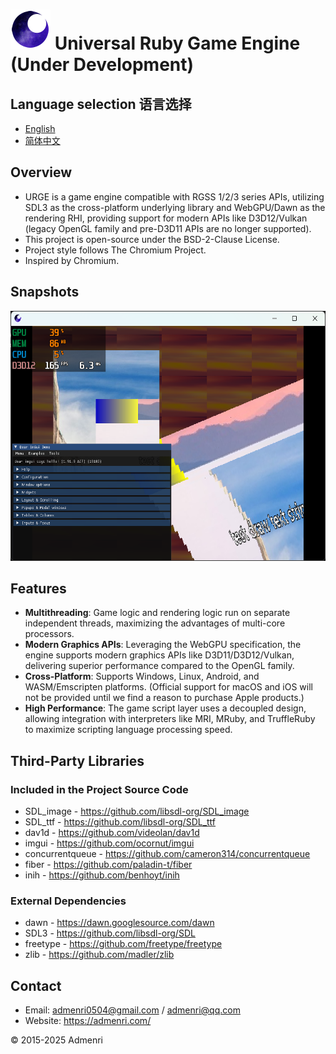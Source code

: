 ﻿# ![Logo](app/resources/urge_favicon_64.png) Universal Ruby Game Engine (Under Development)

## Language selection 语言选择
- [English](README_EN.md)
- [简体中文](README.md)

## Overview

- URGE is a game engine compatible with RGSS 1/2/3 series APIs, utilizing SDL3 as the cross-platform underlying library and WebGPU/Dawn as the rendering RHI, providing support for modern APIs like D3D12/Vulkan (legacy OpenGL family and pre-D3D11 APIs are no longer supported).  
- This project is open-source under the BSD-2-Clause License.  
- Project style follows The Chromium Project.  
- Inspired by Chromium.  

## Snapshots

<img src="app/test/1.png" height="400">

## Features

- **Multithreading**: Game logic and rendering logic run on separate independent threads, maximizing the advantages of multi-core processors.  
- **Modern Graphics APIs**: Leveraging the WebGPU specification, the engine supports modern graphics APIs like D3D11/D3D12/Vulkan, delivering superior performance compared to the OpenGL family.  
- **Cross-Platform**: Supports Windows, Linux, Android, and WASM/Emscripten platforms. (Official support for macOS and iOS will not be provided until we find a reason to purchase Apple products.)  
- **High Performance**: The game script layer uses a decoupled design, allowing integration with interpreters like MRI, MRuby, and TruffleRuby to maximize scripting language processing speed.  

## Third-Party Libraries

### Included in the Project Source Code
- SDL_image - https://github.com/libsdl-org/SDL_image  
- SDL_ttf - https://github.com/libsdl-org/SDL_ttf  
- dav1d - https://github.com/videolan/dav1d  
- imgui - https://github.com/ocornut/imgui  
- concurrentqueue - https://github.com/cameron314/concurrentqueue  
- fiber - https://github.com/paladin-t/fiber  
- inih - https://github.com/benhoyt/inih  

### External Dependencies
- dawn - https://dawn.googlesource.com/dawn  
- SDL3 - https://github.com/libsdl-org/SDL  
- freetype - https://github.com/freetype/freetype  
- zlib - https://github.com/madler/zlib  

## Contact

- Email: admenri0504@gmail.com / admenri@qq.com  
- Website: https://admenri.com/  

© 2015-2025 Admenri
